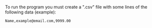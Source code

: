 To run the program you must create a ".csv" file  with some lines of the following data (example):

```
Name,example@email.com,9999.00
```
